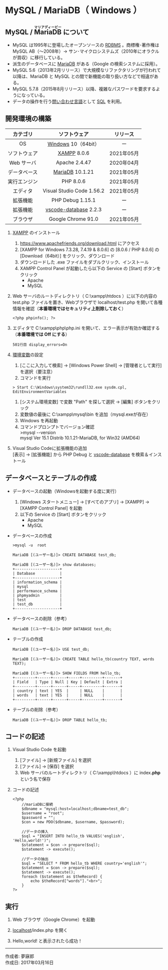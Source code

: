 # MySQL / MariaDB（ Windows ）

## MySQL / <ruby>MariaDB<rt>マリアディービー</rt></ruby> について

* MySQL は1995年に登場したオープンソースの [RDBMS](http://bit.ly/2lunAUm) 。商標権･著作権は MySQL AB（〜2008年）→ サン･マイクロシステムズ（2010年にオラクルが買収）に移行している。
* 派生のデータベースに [MariaDB](https://ja.wikipedia.org/wiki/MariaDB) がある（Google の検索システムに採用）。
* MySQL 5.6（2013年2月リリース）で大規模なリファクタリングが行われて以降は、MariaDB と MySQL との間で新機能の取り扱い方などで相違がある。
* MySQL 5.7.8（2015年8月リリース）以降、複雑なパスワードを要求するようになっている。
*  データの操作を行う[問い合わせ言語](http://bit.ly/2mvUUPR)として [SQL](https://ja.wikipedia.org/wiki/SQL) を利用。

## 開発環境の構築

|カテゴリ|ソフトウェア|リリース|
|:--:|:--:|:--:|
|OS|[Windows](https://ja.wikipedia.org/wiki/Microsoft_Windows) 10（64bit）|ー|
|ソフトウェア|[XAMPP](https://ja.wikipedia.org/wiki/XAMPP) 8.0.6|2021年05月|
|Web サーバ|Apache 2.4.47|2020年04月|
|データベース|[MariaDB](https://ja.wikipedia.org/wiki/MariaDB) 10.1.21|2021年05月|
|実行エンジン|PHP 8.0.6|2021年05月|
|エディタ|Visual Studio Code 1.56.2|2021年05月|
|拡張機能|PHP Debug 1.15.1|ー|
|拡張機能|[vscode-database](http://bit.ly/2mh8nYF) 2.2.3|ー|
|ブラウザ|Google Chrome 91.0|2021年05月|

1. [XAMPP](https://ja.wikipedia.org/wiki/XAMPP) のインストール
    1. https://www.apachefriends.org/download.html にアクセス
    1. [XAMPP for Windows 7.3.28, 7.4.19 & 8.0.6] の [8.0.6 / PHP 8.0.6] の [Download（64bit）] をクリック、ダウンロード
    1. ダウンロードした .exe ファイルをダブルクリック、インストール
    1. XAMPP Control Panel が起動したら以下の Service の [Start] ボタンをクリック
        * Apache
        * MySQL

1. Web サーバのルートディレクトリ（ C:\xampp\htdocs ）に以下の内容の test.php ファイルを置き、Webブラウザで localhost/test.php を開いて各種情報を確認（<b>本番環境ではセキュリティ上削除しておく</b>）
    ```
    <?php phpinfo(); ?>
    ```

1. エディタで C:\xampp\php\php.ini を開いて、エラー表示が有効か確認する（<b>本番環境では Off にする</b>）
    ```
    501行目 display_errors=On  
    ```

1. [環境変数](http://bit.ly/2lCIAgK)の設定  
    1. [ここに入力して検索] → [Windows Power Shell] → [管理者として実行] を選択（要注意）
    1. コマンドを実行
    ```
    > Start C:\Windows\system32\rundll32.exe sysdm.cpl, EditEnvironmentVariables
    ```
    1. [システム環境変数] で変数 "Path" を探して選択 → [編集] ボタンをクリック
    1. 変数値の最後に C:\xampp\mysql\bin を追加（mysql.exeが存在）
    1. Windows を再起動
    1. コマンドプロンプトでバージョン確認  
        \>mysql --version  
        mysql  Ver 15.1 Distrib 10.1.21-MariaDB, for Win32 (AMD64)

1. Visual Studio Codeに拡張機能の追加  
    [表示] → [拡張機能] から PHP Debug と [vscode-database](http://bit.ly/2mh8nYF) を検索＆インストール
    

## データベースとテーブルの作成

* データベースの起動（Windowsを起動する度に実行）
   1. [Windows スタートメニュー] → [すべてのアプリ] → [XAMPP] → [XAMPP Control Panel] を起動
   2. 以下の Service の [Start] ボタンをクリック
        * Apache
        * MySQL


* データベースの作成
    ```
    >mysql -u  root

    MariaDB [(ユーザー名)]> CREATE DATABASE test_db;

    MariaDB [(ユーザー名)]> show databases;
    +--------------------+
    | Database           |
    +--------------------+
    | information_schema |
    | mysql              |
    | performance_schema |
    | phpmyadmin         |
    | test               |
    | test_db            |
    +--------------------+
    ```

* データベースの削除（参考）
    ```
    MariaDB [(ユーザー名)]> DROP DATABASE test_db;
    ```

* テーブルの作成
    ```
    MariaDB [(ユーザー名)]> USE test_db;

    MariaDB [(ユーザー名)]> CREATE TABLE hello_tb(country TEXT, words TEXT);

    MariaDB [(ユーザー名)]> SHOW FIELDS FROM hello_tb;
    +---------+------+------+-----+---------+-------+
    | Field   | Type | Null | Key | Default | Extra |
    +---------+------+------+-----+---------+-------+
    | country | text | YES  |     | NULL    |       |
    | words   | text | YES  |     | NULL    |       |
    +---------+------+------+-----+---------+-------+
    ```

* テーブルの削除（参考）
    ```
    MariaDB [(ユーザー名)]> DROP TABLE hello_tb;
    ```

## コードの記述

1. Visual Studio Code を起動
    1. [ファイル] → [新規ファイル] を選択
    1. [ファイル] → [保存] を選択
    1. Web サーバのルートディレクトリ（ C:\xampp\htdocs ）に index<b>.php</b> という名で保存  

1. コードの記述
    ```
    <?php
        //mariaDBに接続
        $dbname = "mysql:host=localhost;dbname=test_db";
        $username = "root";
        $password = "";
        $con = new PDO($dbname, $username, $password);
        
        //データの挿入
        $sql = "INSERT INTO hello_tb VALUES('english', 'Hello,world!')";
        $statement = $con -> prepare($sql);
        $statement -> execute();

        //データの抽出
        $sql = "SELECT * FROM hello_tb WHERE country='english'";
        $statement = $con -> prepare($sql);
        $statement -> execute();
        foreach ($statement as $theRecord) {
            echo $theRecord["words"]."<br>";
        }
    ?>
    ```

## 実行

1. Web ブラウザ（Google Chrome）を起動

1. [localhost](https://ja.wikipedia.org/wiki/Localhost)/index.php を開く

1. Hello,world! と表示されたら成功！

***
作成者: 夢寐郎  
作成日: 2017年03月16日